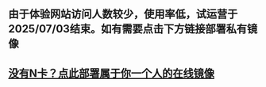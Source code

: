 ## 由于体验网站访问人数较少，使用率低，试运营于2025/07/03结束。如有需要点击下方链接部署私有镜像
## [没有N卡？点此部署属于你一个人的在线镜像](https://www.compshare.cn/images/273f6315-2a1d-404d-930b-2e3ea23c163e?referral_code=IHlncJt4RcQDdxKLEZ6pAY&ytag=GPU_yy_sljxjh0616)
